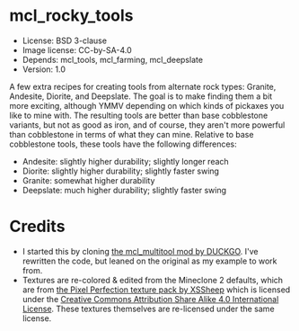 # mcl_rocky_tools

- License: BSD 3-clause
- Image license: CC-by-SA-4.0
- Depends: mcl_tools, mcl_farming, mcl_deepslate
- Version: 1.0

A few extra recipes for creating tools from alternate rock types:
Granite, Andesite, Diorite, and Deepslate. The goal is to make finding
them a bit more exciting, although YMMV depending on which kinds of
pickaxes you like to mine with. The resulting tools are better than base
cobblestone variants, but not as good as iron, and of course, they aren't
more powerful than cobblestone in terms of what they can mine. Relative
to base cobblestone tools, these tools have the following differences:

- Andesite: slightly higher durability; slightly longer reach
- Diorite: slightly higher durability; slightly faster swing
- Granite: somewhat higher durability
- Deepslate: much higher durability; slightly faster swing

# Credits

- I started this by cloning [the mcl_multitool mod by
  DUCKGO](https://codeberg.org/duckgo/mcl_multitool/src/branch/main).
  I've rewritten the code, but leaned on the original as my example to
  work from.
- Textures are re-colored & edited from the Mineclone 2 defaults, which
  are from [the Pixel Perfection texture pack by
  XSSheep](https://www.planetminecraft.com/texture-pack/131pixel-perfection/)
  which is licensed under the [Creative Commons Attribution Share Alike
  4.0 International
  License](https://creativecommons.org/licenses/by-sa/4.0/). These
  textures themselves are re-licensed under the same license.
